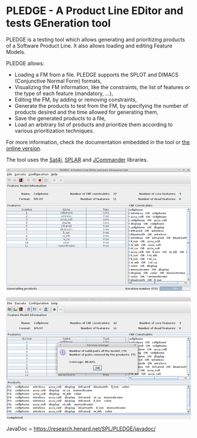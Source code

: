 # PLEDGE - A Product Line EDitor and tests GEneration tool
PLEDGE is a testing tool which allows generating and prioritizing products of a Software Product Line. It also allows loading and editing Feature Models.

PLEDGE allows:

* Loading a FM from a file. PLEDGE supports the SPLOT and DIMACS (Conjunctive Normal Form) formats,
* Visualizing the FM information, like the constraints, the list of features or the type of each feature (mandatory, ...),
* Editing the FM, by adding or removing constraints,
* Generate the products to test from the FM, by specifying the number of products desired and the time allowed for generating them,
* Save the generated products to a file,
* Load an arbitrary list of products and prioritize them according to various prioritization techniques.


For more information, check the documentation embedded in the tool or [the online version](http://www.research.henard.net/SPL/PLEDGE/doc/).

The tool uses the [Sat4j](http://www.sat4j.org/), [SPLAR](http://code.google.com/p/splar/) and [JCommander](http://jcommander.org/) libraries.

![Screenshot of PLEDGE - Generating products](screenshot1.png)

![Screenshot of PLEDGE - Calculating the coverage](screenshot2.png)

JavaDoc = https://research.henard.net/SPL/PLEDGE/javadoc/
